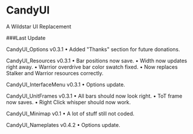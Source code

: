 CandyUI
=======

A Wildstar UI Replacement

###Last Update

CandyUI_Options
v0.3.1
• Added "Thanks" section for future donations.

CandyUI_Resources
v0.3.1
• Bar positions now save.
• Width now updates right away.
• Warrior overdrive bar color swatch fixed.
• Now replaces Stalker and Warrior resources correctly.

CandyUI_InterfaceMenu
v0.3.1
• Options update.

CandyUI_UnitFrames
v0.3.1
• All  bars should now look right.
• ToT frame now saves.
• Right Click whisper should now work.

CandyUI_Minimap
v0.1
• A lot of stuff still not coded.

CandyUI_Nameplates
v0.4.2
• Options update.

